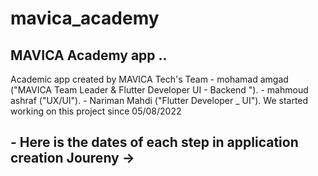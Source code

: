 # mavica_academy
<h2>MAVICA Academy app ..</h2>
Academic app created by MAVICA Tech's Team
- mohamad amgad ("MAVICA Team Leader & Flutter Developer UI - Backend ").
- mahmoud ashraf ("UX/UI").
- Nariman Mahdi ("Flutter Developer _ UI").
We started working on this project since 05/08/2022
<h2>- Here is the dates of each step in application creation Joureny -></h2>

